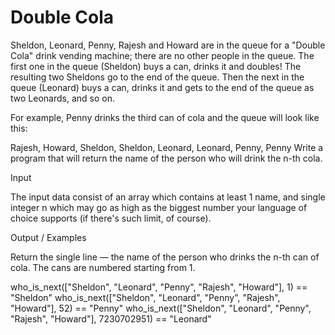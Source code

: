 # Double Cola

Sheldon, Leonard, Penny, Rajesh and Howard are in the queue for a "Double Cola" drink vending machine; there are no other people in the queue. The first one in the queue (Sheldon) buys a can, drinks it and doubles! The resulting two Sheldons go to the end of the queue. Then the next in the queue (Leonard) buys a can, drinks it and gets to the end of the queue as two Leonards, and so on.

For example, Penny drinks the third can of cola and the queue will look like this:

Rajesh, Howard, Sheldon, Sheldon, Leonard, Leonard, Penny, Penny
Write a program that will return the name of the person who will drink the n-th cola.

Input

The input data consist of an array which contains at least 1 name, and single integer n which may go as high as the biggest number your language of choice supports (if there's such limit, of course).

Output / Examples

Return the single line — the name of the person who drinks the n-th can of cola. The cans are numbered starting from 1.

who_is_next(["Sheldon", "Leonard", "Penny", "Rajesh", "Howard"], 1) == "Sheldon"
who_is_next(["Sheldon", "Leonard", "Penny", "Rajesh", "Howard"], 52) == "Penny"
who_is_next(["Sheldon", "Leonard", "Penny", "Rajesh", "Howard"], 7230702951) == "Leonard"